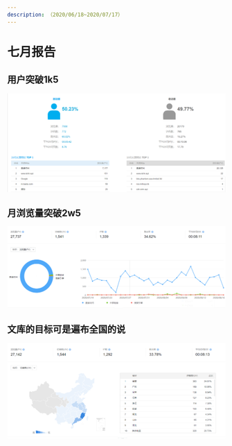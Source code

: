 ```yaml
---
description: （2020/06/18~2020/07/17）
---
```


# 七月报告

## 用户突破1k5

![](../.gitbook/assets/image%20%2811%29.png)

## 月浏览量突破2w5

![](../.gitbook/assets/image%20%2812%29.png)

## 文库的目标可是遍布全国的说

![](../.gitbook/assets/image%20%2813%29.png)

